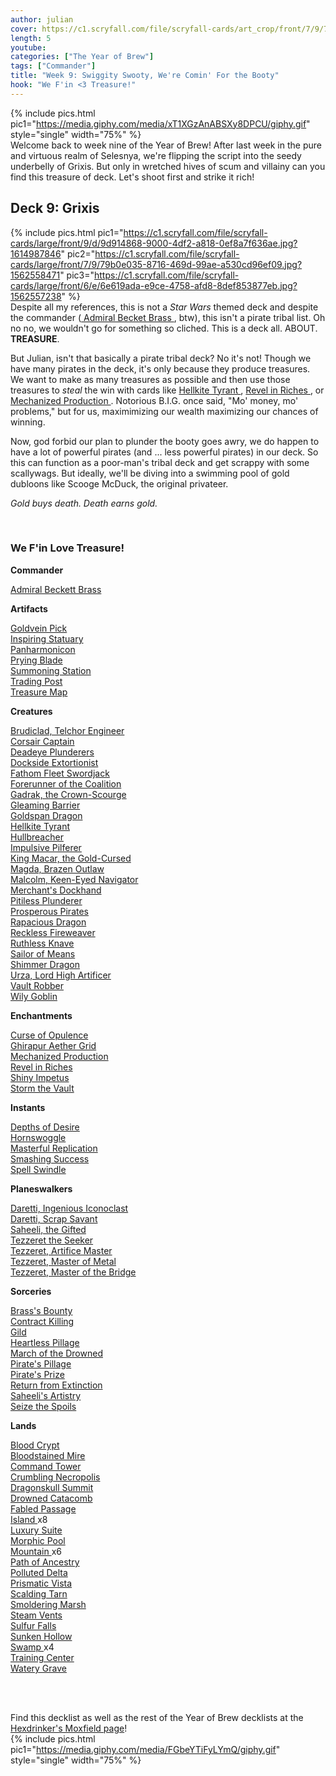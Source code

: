 ```yaml
---
author: julian
cover: https://c1.scryfall.com/file/scryfall-cards/art_crop/front/7/9/79b0e035-8716-469d-99ae-a530cd96ef09.jpg?1562558471
length: 5
youtube:
categories: ["The Year of Brew"]
tags: ["Commander"]
title: "Week 9: Swiggity Swooty, We're Comin' For the Booty"
hook: "We F'in <3 Treasure!"
---
```


{% include pics.html
pic1="https://media.giphy.com/media/xT1XGzAnABSXy8DPCU/giphy.gif"
style="single"
width="75%" %}
<br />
Welcome back to week nine of the Year of Brew! After last week in the pure and virtuous realm of Selesnya, we're flipping the script into the seedy underbelly of Grixis. But only in wretched hives of scum and villainy can you find this treasure of deck. Let's shoot first and strike it rich!

## Deck 9: Grixis

{% include pics.html
pic1="https://c1.scryfall.com/file/scryfall-cards/large/front/9/d/9d914868-9000-4df2-a818-0ef8a7f636ae.jpg?1614987846"
pic2="https://c1.scryfall.com/file/scryfall-cards/large/front/7/9/79b0e035-8716-469d-99ae-a530cd96ef09.jpg?1562558471"
pic3="https://c1.scryfall.com/file/scryfall-cards/large/front/6/e/6e619ada-e9ce-4758-afd8-8def853877eb.jpg?1562557238"
%}
<br />
Despite all my references, this is not a _Star Wars_ themed deck and despite the commander (<a
	class="accented-link external-card-link"
	target="_blank"
	href="https://scryfall.com/card/xln/217/admiral-beckett-brass"
	data-toggle="popover"
	data-placement="top"
	data-content="<img src='https://c1.scryfall.com/file/scryfall-cards/large/front/9/8/9854c2ec-0e53-4ac7-b417-554a9331c5e0.jpg?1562560523' width=100% height=100%>">
Admiral Becket Brass
</a>, btw), this isn't a pirate tribal list. Oh no no, we wouldn't go for something so cliched. This is a deck all. ABOUT. **TREASURE**.

But Julian, isn't that basically a pirate tribal deck? No it's not! Though we have many pirates in the deck, it's only because they produce treasures. We want to make as many treasures as possible and then use those treasures to _steal_ the win with cards like <a
	class="accented-link external-card-link"
	target="_blank"
	href="https://scryfall.com/card/c16/128/hellkite-tyrant?utm_source=api"
	data-toggle="popover"
	data-placement="top"
	data-content="<img src='https://c1.scryfall.com/file/scryfall-cards/normal/front/1/6/16937c7d-72c8-4640-8000-e4d2dc664a93.jpg?1562389370' width=100% height=100%>">
Hellkite Tyrant
</a>, <a
	class="accented-link external-card-link"
	target="_blank"
	href="https://scryfall.com/card/xln/117/revel-in-riches?utm_source=api"
	data-toggle="popover"
	data-placement="top"
	data-content="<img src='https://c1.scryfall.com/file/scryfall-cards/normal/front/7/9/79b0e035-8716-469d-99ae-a530cd96ef09.jpg?1562558471' width=100% height=100%>">
Revel in Riches
</a>, or <a
	class="accented-link external-card-link"
	target="_blank"
	href="https://scryfall.com/card/aer/38/mechanized-production?utm_source=api"
	data-toggle="popover"
	data-placement="top"
	data-content="<img src='https://c1.scryfall.com/file/scryfall-cards/normal/front/2/3/235dd8f1-215a-4b0a-9e94-0d0d5a3c730b.jpg?1576381513' width=100% height=100%>">
Mechanized Production
</a>. Notorious B.I.G. once said, "Mo' money, mo' problems," but for us, maximimizing our wealth maximizing our chances of winning.

Now, god forbid our plan to plunder the booty goes awry, we do happen to have a lot of powerful pirates (and ... less powerful pirates) in our deck. So this can function as a poor-man's tribal deck and get scrappy with some scallywags. But ideally, we'll be diving into a swimming pool of gold dubloons like Scooge McDuck, the original privateer.

_Gold buys death. Death earns gold._

<br />
<div class="text-center">
<h3>We F'in Love Treasure!</h3>
</div>
<div class="row">
    <div class="col-md-2"></div>
    <div class="col-md-8">
        <div class="row">
            <div class="col-6">
				<b>Commander</b>
				<p class="mb-0">
				<a
	class="accented-link external-card-link"
	target="_blank"
	href="https://scryfall.com/card/xln/217/admiral-beckett-brass?utm_source=api"
	data-toggle="popover"
	data-placement="top"
	data-content="<img src='https://c1.scryfall.com/file/scryfall-cards/normal/front/9/8/9854c2ec-0e53-4ac7-b417-554a9331c5e0.jpg?1562560523' width=100% height=100%>">
	Admiral Beckett Brass
</a>					
				</p>
				<b>Artifacts</b>
				<p class="mb-0">
				<a
	class="accented-link external-card-link"
	target="_blank"
	href="https://scryfall.com/card/khm/239/goldvein-pick?utm_source=api"
	data-toggle="popover"
	data-placement="top"
	data-content="<img src='https://c1.scryfall.com/file/scryfall-cards/normal/front/9/b/9bf5e4ad-a6e9-4b7c-a1ec-8246d3a3b6ca.jpg?1610564623' width=100% height=100%>">
	Goldvein Pick
</a>
				<br />
				<a
	class="accented-link external-card-link"
	target="_blank"
	href="https://scryfall.com/card/aer/160/inspiring-statuary?utm_source=api"
	data-toggle="popover"
	data-placement="top"
	data-content="<img src='https://c1.scryfall.com/file/scryfall-cards/normal/front/4/0/40e2564f-0066-41e0-a767-13ef33a17024.jpg?1576382311' width=100% height=100%>">
	Inspiring Statuary
</a>
				<br />
				<a
	class="accented-link external-card-link"
	target="_blank"
	href="https://scryfall.com/card/kld/226/panharmonicon?utm_source=api"
	data-toggle="popover"
	data-placement="top"
	data-content="<img src='https://c1.scryfall.com/file/scryfall-cards/normal/front/1/5/15856326-d943-476a-9d31-898b9f990bb6.jpg?1576383323' width=100% height=100%>">
	Panharmonicon
</a>
				<br />
				<a
	class="accented-link external-card-link"
	target="_blank"
	href="https://scryfall.com/card/xln/244/prying-blade?utm_source=api"
	data-toggle="popover"
	data-placement="top"
	data-content="<img src='https://c1.scryfall.com/file/scryfall-cards/normal/front/a/d/ad45720e-2870-414d-8119-8e48c5600d3b.jpg?1562562057' width=100% height=100%>">
	Prying Blade
</a>
				<br />
				<a
	class="accented-link external-card-link"
	target="_blank"
	href="https://scryfall.com/card/5dn/158/summoning-station?utm_source=api"
	data-toggle="popover"
	data-placement="top"
	data-content="<img src='https://c1.scryfall.com/file/scryfall-cards/normal/front/c/8/c8072944-268a-41e0-a1d8-9fe33e964bff.jpg?1562879677' width=100% height=100%>">
	Summoning Station
</a>
				<br />
				<a
	class="accented-link external-card-link"
	target="_blank"
	href="https://scryfall.com/card/cm2/225/trading-post?utm_source=api"
	data-toggle="popover"
	data-placement="top"
	data-content="<img src='https://c1.scryfall.com/file/scryfall-cards/normal/front/1/a/1ae64bb3-115a-4c68-99c9-a45b6f788b80.jpg?1562272488' width=100% height=100%>">
	Trading Post
</a>
				<br />
				<a
	class="accented-link external-card-link"
	target="_blank"
	href="https://scryfall.com/card/xln/250/treasure-map-treasure-cove?utm_source=api"
	data-toggle="popover"
	data-placement="top"
	data-content="<img src='https://c1.scryfall.com/file/scryfall-cards/large/front/c/0/c0f9c733-0818-4a03-8f0c-a163d09e0fff.jpg?1562563368' width=100% height=100%>">
	Treasure Map
</a>
				</p>
				<b>Creatures</b>
				<p class="mb-0">
				<a
	class="accented-link external-card-link"
	target="_blank"
	href="https://scryfall.com/card/2xm/193/brudiclad-telchor-engineer?utm_source=api"
	data-toggle="popover"
	data-placement="top"
	data-content="<img src='https://c1.scryfall.com/file/scryfall-cards/normal/front/2/5/25eff27a-eb58-4a95-b2df-4a341cf9bef6.jpg?1599707883' width=100% height=100%>">
	Brudiclad, Telchor Engineer
</a>
				<br />
				<a
	class="accented-link external-card-link"
	target="_blank"
	href="https://scryfall.com/card/jmp/11/corsair-captain?utm_source=api"
	data-toggle="popover"
	data-placement="top"
	data-content="<img src='https://c1.scryfall.com/file/scryfall-cards/normal/front/a/9/a9b016d4-ddf6-47d6-b934-a0b979b60680.jpg?1600713373' width=100% height=100%>">
	Corsair Captain
</a>
				<br />
				<a
	class="accented-link external-card-link"
	target="_blank"
	href="https://scryfall.com/card/xln/220/deadeye-plunderers?utm_source=api"
	data-toggle="popover"
	data-placement="top"
	data-content="<img src='https://c1.scryfall.com/file/scryfall-cards/normal/front/6/3/63a7a1a4-aec2-467d-91a1-1a2605718c7c.jpg?1562556523' width=100% height=100%>">
	Deadeye Plunderers
</a>
				<br />
				<a
	class="accented-link external-card-link"
	target="_blank"
	href="https://scryfall.com/card/c19/24/dockside-extortionist?utm_source=api"
	data-toggle="popover"
	data-placement="top"
	data-content="<img src='https://c1.scryfall.com/file/scryfall-cards/normal/front/5/7/571bc9eb-8d13-4008-86b5-2e348a326d58.jpg?1568003533' width=100% height=100%>">
	Dockside Extortionist
</a>
				<br />
				<a
	class="accented-link external-card-link"
	target="_blank"
	href="https://scryfall.com/card/cmr/177/fathom-fleet-swordjack?utm_source=api"
	data-toggle="popover"
	data-placement="top"
	data-content="<img src='https://c1.scryfall.com/file/scryfall-cards/normal/front/5/3/53c267b7-dbd6-43c5-9741-10f635bff4b1.jpg?1608910195' width=100% height=100%>">
	Fathom Fleet Swordjack
</a>
				<br />
				<a
	class="accented-link external-card-link"
	target="_blank"
	href="https://scryfall.com/card/rix/72/forerunner-of-the-coalition?utm_source=api"
	data-toggle="popover"
	data-placement="top"
	data-content="<img src='https://c1.scryfall.com/file/scryfall-cards/normal/front/b/4/b499fc26-26b0-4b0f-9c62-5ed599baf41d.jpg?1555040225' width=100% height=100%>">
	Forerunner of the Coalition
</a>
				<br />
				<a
	class="accented-link external-card-link"
	target="_blank"
	href="https://scryfall.com/card/m21/146/gadrak-the-crown-scourge?utm_source=api"
	data-toggle="popover"
	data-placement="top"
	data-content="<img src='https://c1.scryfall.com/file/scryfall-cards/normal/front/4/4/44b83bb7-00c8-4078-b27f-42a830a544b5.jpg?1594736636' width=100% height=100%>">
	Gadrak, the Crown-Scourge
</a>
				<br />
				<a
	class="accented-link external-card-link"
	target="_blank"
	href="https://scryfall.com/card/2xm/257/gleaming-barrier?utm_source=api"
	data-toggle="popover"
	data-placement="top"
	data-content="<img src='https://c1.scryfall.com/file/scryfall-cards/normal/front/4/1/410c7922-5d99-4b94-bcdb-4f02ca175e65.jpg?1599709231' width=100% height=100%>">
	Gleaming Barrier
</a>
				<br />
				<a
	class="accented-link external-card-link"
	target="_blank"
	href="https://scryfall.com/card/khm/139/goldspan-dragon?utm_source=api"
	data-toggle="popover"
	data-placement="top"
	data-content="<img src='https://c1.scryfall.com/file/scryfall-cards/normal/front/9/d/9d914868-9000-4df2-a818-0ef8a7f636ae.jpg?1614987846' width=100% height=100%>">
	Goldspan Dragon
</a>
				<br />
				<a
	class="accented-link external-card-link"
	target="_blank"
	href="https://scryfall.com/card/c16/128/hellkite-tyrant?utm_source=api"
	data-toggle="popover"
	data-placement="top"
	data-content="<img src='https://c1.scryfall.com/file/scryfall-cards/normal/front/1/6/16937c7d-72c8-4640-8000-e4d2dc664a93.jpg?1562389370' width=100% height=100%>">
	Hellkite Tyrant
</a>
				<br />
				<a
	class="accented-link external-card-link"
	target="_blank"
	href="https://scryfall.com/card/cmr/74/hullbreacher?utm_source=api"
	data-toggle="popover"
	data-placement="top"
	data-content="<img src='https://c1.scryfall.com/file/scryfall-cards/normal/front/4/d/4df8aabc-7fcb-4b7b-980b-18f499e6c170.jpg?1608909259' width=100% height=100%>">
	Hullbreacher
</a>
				<br />
				<a
	class="accented-link external-card-link"
	target="_blank"
	href="https://scryfall.com/card/cmr/185/impulsive-pilferer?utm_source=api"
	data-toggle="popover"
	data-placement="top"
	data-content="<img src='https://c1.scryfall.com/file/scryfall-cards/normal/front/5/5/55ba9bea-5549-45cf-896c-501a1c81fd5a.jpg?1608910268' width=100% height=100%>">
	Impulsive Pilferer
</a>
				<br />
				<a
	class="accented-link external-card-link"
	target="_blank"
	href="https://scryfall.com/card/jou/74/king-macar-the-gold-cursed?utm_source=api"
	data-toggle="popover"
	data-placement="top"
	data-content="<img src='https://c1.scryfall.com/file/scryfall-cards/normal/front/f/f/ff5987ab-570a-426c-ae4a-a270fac6b346.jpg?1593095759' width=100% height=100%>">
	King Macar, the Gold-Cursed
</a>
				<br />
				<a
	class="accented-link external-card-link"
	target="_blank"
	href="https://scryfall.com/card/khm/142/magda-brazen-outlaw?utm_source=api"
	data-toggle="popover"
	data-placement="top"
	data-content="<img src='https://c1.scryfall.com/file/scryfall-cards/normal/front/0/7/079e6263-e54c-4899-a336-5315909b9322.jpg?1614987960' width=100% height=100%>">
	Magda, Brazen Outlaw
</a>
				<br />
				<a
	class="accented-link external-card-link"
	target="_blank"
	href="https://scryfall.com/card/cmr/79/malcolm-keen-eyed-navigator?utm_source=api"
	data-toggle="popover"
	data-placement="top"
	data-content="<img src='https://c1.scryfall.com/file/scryfall-cards/normal/front/b/b/bbc3bbda-a4bc-4302-a3fc-b1c89f0f5461.jpg?1608909299' width=100% height=100%>">
	Malcolm, Keen-Eyed Navigator
</a>
				<br />
				<a
	class="accented-link external-card-link"
	target="_blank"
	href="https://scryfall.com/card/aer/163/merchants-dockhand?utm_source=api"
	data-toggle="popover"
	data-placement="top"
	data-content="<img src='https://c1.scryfall.com/file/scryfall-cards/normal/front/9/5/955b4bc9-1ded-4f23-b415-ab968c681eb7.jpg?1576382333' width=100% height=100%>">
	Merchant's Dockhand
</a>
				<br />
				<a
	class="accented-link external-card-link"
	target="_blank"
	href="https://scryfall.com/card/rix/81/pitiless-plunderer?utm_source=api"
	data-toggle="popover"
	data-placement="top"
	data-content="<img src='https://c1.scryfall.com/file/scryfall-cards/normal/front/c/8/c87ebffe-5907-427b-9f9b-7c36a12b4a03.jpg?1555040284' width=100% height=100%>">
	Pitiless Plunderer
</a>
				<br />
				<a
	class="accented-link external-card-link"
	target="_blank"
	href="https://scryfall.com/card/cmr/85/prosperous-pirates"
	data-toggle="popover"
	data-placement="top"
	data-content="<img src='https://c1.scryfall.com/file/scryfall-cards/large/front/5/d/5d778bde-f927-419e-8052-6230562bdedd.jpg?1608909355' width=100% height=100%>">
	Prosperous Pirates
</a>
				<br />
				<a
	class="accented-link external-card-link"
	target="_blank"
	href="https://scryfall.com/card/2xm/140/rapacious-dragon?utm_source=api"
	data-toggle="popover"
	data-placement="top"
	data-content="<img src='https://c1.scryfall.com/file/scryfall-cards/normal/front/6/c/6ca026be-d204-4ec2-a349-aac5fc3a05ec.jpg?1599706642' width=100% height=100%>">
	Rapacious Dragon
</a>
				<br />
				<a
	class="accented-link external-card-link"
	target="_blank"
	href="https://scryfall.com/card/kld/126/reckless-fireweaver?utm_source=api"
	data-toggle="popover"
	data-placement="top"
	data-content="<img src='https://c1.scryfall.com/file/scryfall-cards/normal/front/6/3/63ffac51-62c4-4170-85b3-a43d7cfae7d7.jpg?1576382167' width=100% height=100%>">
	Reckless Fireweaver
</a>
				<br />
				<a
	class="accented-link external-card-link"
	target="_blank"
	href="https://scryfall.com/card/xln/119/ruthless-knave?utm_source=api"
	data-toggle="popover"
	data-placement="top"
	data-content="<img src='https://c1.scryfall.com/file/scryfall-cards/normal/front/1/c/1ce91e38-4601-4354-ad1b-2c5c1c70da17.jpg?1562551661' width=100% height=100%>">
	Ruthless Knave
</a>
				<br />
				<a
	class="accented-link external-card-link"
	target="_blank"
	href="https://scryfall.com/card/cmr/88/sailor-of-means?utm_source=api"
	data-toggle="popover"
	data-placement="top"
	data-content="<img src='https://c1.scryfall.com/file/scryfall-cards/normal/front/2/1/212e9011-a9b7-4a60-bb47-ce5c3c147280.jpg?1608909392' width=100% height=100%>">
	Sailor of Means
</a>
				<br />
				<a
	class="accented-link external-card-link"
	target="_blank"
	href="https://scryfall.com/card/eld/317/shimmer-dragon?utm_source=api"
	data-toggle="popover"
	data-placement="top"
	data-content="<img src='https://c1.scryfall.com/file/scryfall-cards/normal/front/5/b/5beffa4c-4188-48c1-8374-3ac3e8ea1900.jpg?1572482783' width=100% height=100%>">
	Shimmer Dragon
</a>
				<br />
				<a
	class="accented-link external-card-link"
	target="_blank"
	href="https://scryfall.com/card/mh1/75/urza-lord-high-artificer?utm_source=api"
	data-toggle="popover"
	data-placement="top"
	data-content="<img src='https://c1.scryfall.com/file/scryfall-cards/normal/front/9/e/9e7fb3c0-5159-4d1f-8490-ce4c9a60f567.jpg?1567181307' width=100% height=100%>">
	Urza, Lord High Artificer
</a>
				<br />
				<a
	class="accented-link external-card-link"
	target="_blank"
	href="https://scryfall.com/card/khm/158/vault-robber?utm_source=api"
	data-toggle="popover"
	data-placement="top"
	data-content="<img src='https://c1.scryfall.com/file/scryfall-cards/normal/front/7/4/74f68014-489d-4f51-a959-0f335541cb4e.jpg?1614988451' width=100% height=100%>">
	Vault Robber
</a>
				<br />
				<a
	class="accented-link external-card-link"
	target="_blank"
	href="https://scryfall.com/card/xln/174/wily-goblin?utm_source=api"
	data-toggle="popover"
	data-placement="top"
	data-content="<img src='https://c1.scryfall.com/file/scryfall-cards/normal/front/a/1/a175b24c-c256-45a8-b24a-6b83e42d5efa.jpg?1562561233' width=100% height=100%>">
	Wily Goblin
</a>	
				</p>
				<b>Enchantments</b>
				<p class="mb-0">
				<a
	class="accented-link external-card-link"
	target="_blank"
	href="https://scryfall.com/card/c17/24/curse-of-opulence?utm_source=api"
	data-toggle="popover"
	data-placement="top"
	data-content="<img src='https://c1.scryfall.com/file/scryfall-cards/normal/front/e/2/e23db9d3-d11f-4b2c-8349-687bc0e9d4c2.jpg?1579814067' width=100% height=100%>">
	Curse of Opulence
</a>
				<br />
				<a
	class="accented-link external-card-link"
	target="_blank"
	href="https://scryfall.com/card/ori/148/ghirapur-aether-grid?utm_source=api"
	data-toggle="popover"
	data-placement="top"
	data-content="<img src='https://c1.scryfall.com/file/scryfall-cards/normal/front/2/e/2e4a0c29-a759-465f-9136-9d709b6f30fc.jpg?1562012788' width=100% height=100%>">
	Ghirapur Aether Grid
</a>
				<br />
				<a
	class="accented-link external-card-link"
	target="_blank"
	href="https://scryfall.com/card/aer/38/mechanized-production?utm_source=api"
	data-toggle="popover"
	data-placement="top"
	data-content="<img src='https://c1.scryfall.com/file/scryfall-cards/normal/front/2/3/235dd8f1-215a-4b0a-9e94-0d0d5a3c730b.jpg?1576381513' width=100% height=100%>">
	Mechanized Production
</a>
				<br />
				<a
	class="accented-link external-card-link"
	target="_blank"
	href="https://scryfall.com/card/xln/117/revel-in-riches?utm_source=api"
	data-toggle="popover"
	data-placement="top"
	data-content="<img src='https://c1.scryfall.com/file/scryfall-cards/normal/front/7/9/79b0e035-8716-469d-99ae-a530cd96ef09.jpg?1562558471' width=100% height=100%>">
	Revel in Riches
</a>
				<br />
				<a
	class="accented-link external-card-link"
	target="_blank"
	href="https://scryfall.com/card/c20/55/shiny-impetus?utm_source=api"
	data-toggle="popover"
	data-placement="top"
	data-content="<img src='https://c1.scryfall.com/file/scryfall-cards/normal/front/0/a/0aa80931-0501-4712-a11b-563a3cd1e1c9.jpg?1591319623' width=100% height=100%>">
	Shiny Impetus
</a>
				<br />
				<a
	class="accented-link external-card-link"
	target="_blank"
	href="https://scryfall.com/card/rix/173/storm-the-vault-vault-of-catlacan?utm_source=api"
	data-toggle="popover"
	data-placement="top"
	data-content="<img src='https://c1.scryfall.com/file/scryfall-cards/large/front/c/1/c16ba84e-a0cc-4c6c-9b80-713247b8fef9.jpg?1555040973' width=100% height=100%>">
	Storm the Vault
</a>
				</p>
				<b>Instants</b>
				<p class="mb-0">
				<a
	class="accented-link external-card-link"
	target="_blank"
	href="https://scryfall.com/card/xln/52/depths-of-desire?utm_source=api"
	data-toggle="popover"
	data-placement="top"
	data-content="<img src='https://c1.scryfall.com/file/scryfall-cards/normal/front/6/3/63420437-76a9-40cf-aedc-0ca1e73fcc0b.jpg?1562556492' width=100% height=100%>">
	Depths of Desire
</a>
				<br />
				<a
	class="accented-link external-card-link"
	target="_blank"
	href="https://scryfall.com/card/rix/39/hornswoggle?utm_source=api"
	data-toggle="popover"
	data-placement="top"
	data-content="<img src='https://c1.scryfall.com/file/scryfall-cards/normal/front/b/1/b10b8f15-b323-44d8-85a7-ed662a40889d.jpg?1555039907' width=100% height=100%>">
	Hornswoggle
</a>
				<br />
				<a
	class="accented-link external-card-link"
	target="_blank"
	href="https://scryfall.com/card/m20/65/masterful-replication?utm_source=api"
	data-toggle="popover"
	data-placement="top"
	data-content="<img src='https://c1.scryfall.com/file/scryfall-cards/normal/front/6/3/63832647-bb4d-4380-8acb-cf11e8727672.jpg?1592516426' width=100% height=100%>">
	Masterful Replication
</a>
				<br />
				<a
	class="accented-link external-card-link"
	target="_blank"
	href="https://scryfall.com/card/khm/151/smashing-success?utm_source=api"
	data-toggle="popover"
	data-placement="top"
	data-content="<img src='https://c1.scryfall.com/file/scryfall-cards/normal/front/c/2/c22c7383-ba4d-4b3c-91d6-2d6528e19825.jpg?1614988262' width=100% height=100%>">
	Smashing Success
</a>
				<br />
				<a
	class="accented-link external-card-link"
	target="_blank"
	href="https://scryfall.com/card/xln/82/spell-swindle?utm_source=api"
	data-toggle="popover"
	data-placement="top"
	data-content="<img src='https://c1.scryfall.com/file/scryfall-cards/normal/front/6/e/6e619ada-e9ce-4758-afd8-8def853877eb.jpg?1562557238' width=100% height=100%>">
	Spell Swindle
</a>	
				</p>
			</div>
			<div class="col-6">
				<b>Planeswalkers</b>
				<p class="mb-0">
				<a
	class="accented-link external-card-link"
	target="_blank"
	href="https://scryfall.com/card/cn2/74/daretti-ingenious-iconoclast?utm_source=api"
	data-toggle="popover"
	data-placement="top"
	data-content="<img src='https://c1.scryfall.com/file/scryfall-cards/normal/front/a/d/ad30aec2-cb67-4c92-9694-d33bef1884ee.jpg?1576382136' width=100% height=100%>">
	Daretti, Ingenious Iconoclast
</a>
				<br />
				<a
	class="accented-link external-card-link"
	target="_blank"
	href="https://scryfall.com/card/cm2/4/daretti-scrap-savant?utm_source=api"
	data-toggle="popover"
	data-placement="top"
	data-content="<img src='https://c1.scryfall.com/file/scryfall-cards/normal/front/3/f/3f4e6adf-d52f-4087-a919-789a543a9a3e.jpg?1562273442' width=100% height=100%>">
	Daretti, Scrap Savant
</a>
				<br />
				<a
	class="accented-link external-card-link"
	target="_blank"
	href="https://scryfall.com/card/c18/44/saheeli-the-gifted?utm_source=api"
	data-toggle="popover"
	data-placement="top"
	data-content="<img src='https://c1.scryfall.com/file/scryfall-cards/normal/front/c/a/ca095559-ac77-4186-8d9b-b75ce0607582.jpg?1592710284' width=100% height=100%>">
	Saheeli, the Gifted
</a>
				<br />
				<a
	class="accented-link external-card-link"
	target="_blank"
	href="https://scryfall.com/card/mm2/62/tezzeret-the-seeker?utm_source=api"
	data-toggle="popover"
	data-placement="top"
	data-content="<img src='https://c1.scryfall.com/file/scryfall-cards/normal/front/c/f/cf339735-eb1a-46f0-8c3e-eae06f278eca.jpg?1562267436' width=100% height=100%>">
	Tezzeret the Seeker
</a>
				<br />
				<a
	class="accented-link external-card-link"
	target="_blank"
	href="https://scryfall.com/card/m19/79/tezzeret-artifice-master?utm_source=api"
	data-toggle="popover"
	data-placement="top"
	data-content="<img src='https://c1.scryfall.com/file/scryfall-cards/normal/front/e/5/e5e12371-f05c-41cf-92ca-7cb17c2f7f1a.jpg?1562304834' width=100% height=100%>">
	Tezzeret, Artifice Master
</a>
				<br />
				<a
	class="accented-link external-card-link"
	target="_blank"
	href="https://scryfall.com/card/aer/190/tezzeret-master-of-metal?utm_source=api"
	data-toggle="popover"
	data-placement="top"
	data-content="<img src='https://c1.scryfall.com/file/scryfall-cards/normal/front/d/7/d7c6614c-cc2b-4e5b-9c0d-ce8e4b2d8ea7.jpg?1562946467' width=100% height=100%>">
	Tezzeret, Master of Metal
</a>
				<br />
				<a
	class="accented-link external-card-link"
	target="_blank"
	href="https://scryfall.com/card/war/275/tezzeret-master-of-the-bridge?utm_source=api"
	data-toggle="popover"
	data-placement="top"
	data-content="<img src='https://c1.scryfall.com/file/scryfall-cards/normal/front/9/e/9ee1eea2-961f-445d-b035-6baed454f289.jpg?1558667755' width=100% height=100%>">
	Tezzeret, Master of the Bridge
</a>
				</p>
				<b>Sorceries</b>
				<p class="mb-0">
				<a
	class="accented-link external-card-link"
	target="_blank"
	href="https://scryfall.com/card/rix/94/brasss-bounty?utm_source=api"
	data-toggle="popover"
	data-placement="top"
	data-content="<img src='https://c1.scryfall.com/file/scryfall-cards/normal/front/1/3/13505866-6ce9-4d11-b3f3-fc2f09839b71.jpg?1555040374' width=100% height=100%>">
	Brass's Bounty
</a>
				<br />
				<a
	class="accented-link external-card-link"
	target="_blank"
	href="https://scryfall.com/card/xln/95/contract-killing?utm_source=api"
	data-toggle="popover"
	data-placement="top"
	data-content="<img src='https://c1.scryfall.com/file/scryfall-cards/normal/front/d/1/d1f20feb-b1ed-4d80-bef9-f3cc44ffb7b0.jpg?1562564388' width=100% height=100%>">
	Contract Killing
</a>
				<br />
				<a
	class="accented-link external-card-link"
	target="_blank"
	href="https://scryfall.com/card/c15/127/gild?utm_source=api"
	data-toggle="popover"
	data-placement="top"
	data-content="<img src='https://c1.scryfall.com/file/scryfall-cards/normal/front/e/a/ea315dab-e35d-4fdf-8574-b22e70643063.jpg?1579814093' width=100% height=100%>">
	Gild
</a>
				<br />
				<a
	class="accented-link external-card-link"
	target="_blank"
	href="https://scryfall.com/card/2xm/96/heartless-pillage?utm_source=api"
	data-toggle="popover"
	data-placement="top"
	data-content="<img src='https://c1.scryfall.com/file/scryfall-cards/normal/front/5/b/5b705cd6-da20-4f0a-bb94-2acd1cecd64c.jpg?1598304790' width=100% height=100%>">
	Heartless Pillage
</a>
				<br />
				<a
	class="accented-link external-card-link"
	target="_blank"
	href="https://scryfall.com/card/xln/112/march-of-the-drowned?utm_source=api"
	data-toggle="popover"
	data-placement="top"
	data-content="<img src='https://c1.scryfall.com/file/scryfall-cards/normal/front/3/d/3dfb8ae9-c6ea-4fab-ac9e-b25c62c540c6.jpg?1562553966' width=100% height=100%>">
	March of the Drowned
</a>
				<br />
				<a
	class="accented-link external-card-link"
	target="_blank"
	href="https://scryfall.com/card/rix/109/pirates-pillage?utm_source=api"
	data-toggle="popover"
	data-placement="top"
	data-content="<img src='https://c1.scryfall.com/file/scryfall-cards/normal/front/c/9/c99c812f-89b1-4741-a50d-8634e003a7c0.jpg?1555040489' width=100% height=100%>">
	Pirate's Pillage
</a>
				<br />
				<a
	class="accented-link external-card-link"
	target="_blank"
	href="https://scryfall.com/card/xln/68/pirates-prize?utm_source=api"
	data-toggle="popover"
	data-placement="top"
	data-content="<img src='https://c1.scryfall.com/file/scryfall-cards/normal/front/4/8/48d97373-9b55-4eb7-99b6-8912f09bd0bb.jpg?1562554686' width=100% height=100%>">
	Pirate's Prize
</a>
				<br />
				<a
	class="accented-link external-card-link"
	target="_blank"
	href="https://scryfall.com/card/mh1/104/return-from-extinction?utm_source=api"
	data-toggle="popover"
	data-placement="top"
	data-content="<img src='https://c1.scryfall.com/file/scryfall-cards/normal/front/c/6/c6db664e-f0c4-4e60-add7-89b9f210cbc7.jpg?1562201715' width=100% height=100%>">
	Return from Extinction
</a>
				<br />
				<a
	class="accented-link external-card-link"
	target="_blank"
	href="https://scryfall.com/card/c18/100/saheelis-artistry?utm_source=api"
	data-toggle="popover"
	data-placement="top"
	data-content="<img src='https://c1.scryfall.com/file/scryfall-cards/normal/front/0/2/02e746ba-953b-417c-85fa-cd301bc05205.jpg?1592710633' width=100% height=100%>">
	Saheeli's Artistry
</a>
				<br />
				<a
	class="accented-link external-card-link"
	target="_blank"
	href="https://scryfall.com/card/khm/149/seize-the-spoils?utm_source=api"
	data-toggle="popover"
	data-placement="top"
	data-content="<img src='https://c1.scryfall.com/file/scryfall-cards/normal/front/b/3/b3b7a69c-75d2-49a6-ab56-ef608d0b0208.jpg?1614988196' width=100% height=100%>">
	Seize the Spoils
</a>
				</p>
				<b>Lands</b>
				<p class="mb-0">
				<a
	class="accented-link external-card-link"
	target="_blank"
	href="https://scryfall.com/card/rna/245/blood-crypt?utm_source=api"
	data-toggle="popover"
	data-placement="top"
	data-content="<img src='https://c1.scryfall.com/file/scryfall-cards/normal/front/5/f/5faba6c8-3463-47c1-ba01-09eb87fcb2d5.jpg?1584832229' width=100% height=100%>">
	Blood Crypt
</a>
				<br />
				<a
	class="accented-link external-card-link"
	target="_blank"
	href="https://scryfall.com/card/ktk/230/bloodstained-mire?utm_source=api"
	data-toggle="popover"
	data-placement="top"
	data-content="<img src='https://c1.scryfall.com/file/scryfall-cards/normal/front/7/f/7f430794-0d86-4f6a-97e0-4bbb6716d613.jpg?1571667959' width=100% height=100%>">
	Bloodstained Mire
</a>
				<br />
				<a
	class="accented-link external-card-link"
	target="_blank"
	href="https://scryfall.com/card/khc/108/command-tower?utm_source=api"
	data-toggle="popover"
	data-placement="top"
	data-content="<img src='https://c1.scryfall.com/file/scryfall-cards/normal/front/7/4/74c5bc49-318c-44fc-b276-f6d036fdf054.jpg?1611967411' width=100% height=100%>">
	Command Tower
</a>
				<br />
				<a
	class="accented-link external-card-link"
	target="_blank"
	href="https://scryfall.com/card/c17/244/crumbling-necropolis?utm_source=api"
	data-toggle="popover"
	data-placement="top"
	data-content="<img src='https://c1.scryfall.com/file/scryfall-cards/normal/front/7/2/720652e9-834c-4ac0-8008-b2b16c3b7507.jpg?1562612459' width=100% height=100%>">
	Crumbling Necropolis
</a>
				<br />
				<a
	class="accented-link external-card-link"
	target="_blank"
	href="https://scryfall.com/card/xln/252/dragonskull-summit?utm_source=api"
	data-toggle="popover"
	data-placement="top"
	data-content="<img src='https://c1.scryfall.com/file/scryfall-cards/normal/front/9/1/91570836-9e36-4774-8d5d-7cbcee0012ba.jpg?1562559972' width=100% height=100%>">
	Dragonskull Summit
</a>
				<br />
				<a
	class="accented-link external-card-link"
	target="_blank"
	href="https://scryfall.com/card/xln/253/drowned-catacomb?utm_source=api"
	data-toggle="popover"
	data-placement="top"
	data-content="<img src='https://c1.scryfall.com/file/scryfall-cards/normal/front/8/e/8ef728f1-5153-47d6-8f9c-dfd473ee0750.jpg?1562559858' width=100% height=100%>">
	Drowned Catacomb
</a>
				<br />
				<a
	class="accented-link external-card-link"
	target="_blank"
	href="https://scryfall.com/card/m21/246/fabled-passage?utm_source=api"
	data-toggle="popover"
	data-placement="top"
	data-content="<img src='https://c1.scryfall.com/file/scryfall-cards/normal/front/d/3/d313d051-7295-4884-8cbf-f2f835fd45f4.jpg?1594737636' width=100% height=100%>">
	Fabled Passage
</a>
				<br />
				<a
	class="accented-link external-card-link"
	target="_blank"
	href="https://scryfall.com/card/khm/395/island?utm_source=api"
	data-toggle="popover"
	data-placement="top"
	data-content="<img src='https://c1.scryfall.com/file/scryfall-cards/normal/front/1/a/1a25a714-c7f3-4697-8b69-8f966b4d370a.jpg?1611173994' width=100% height=100%>">
	Island
</a> x8
				<br />
				<a
	class="accented-link external-card-link"
	target="_blank"
	href="https://scryfall.com/card/bbd/82/luxury-suite?utm_source=api"
	data-toggle="popover"
	data-placement="top"
	data-content="<img src='https://c1.scryfall.com/file/scryfall-cards/normal/front/8/1/81298b0b-9d47-4777-998e-0c17821ef536.jpg?1598639001' width=100% height=100%>">
	Luxury Suite
</a>
				<br />
				<a
	class="accented-link external-card-link"
	target="_blank"
	href="https://scryfall.com/card/bbd/83/morphic-pool?utm_source=api"
	data-toggle="popover"
	data-placement="top"
	data-content="<img src='https://c1.scryfall.com/file/scryfall-cards/normal/front/6/3/63b9efd6-0709-4d4b-a907-d8a77ec1a327.jpg?1598639006' width=100% height=100%>">
	Morphic Pool
</a>
				<br />
				<a
	class="accented-link external-card-link"
	target="_blank"
	href="https://scryfall.com/card/khm/397/mountain?utm_source=api"
	data-toggle="popover"
	data-placement="top"
	data-content="<img src='https://c1.scryfall.com/file/scryfall-cards/normal/front/6/9/69419307-53d5-40d7-82da-cab2e7bfbda4.jpg?1611173991' width=100% height=100%>">
	Mountain
</a> x6
				<br />
				<a
	class="accented-link external-card-link"
	target="_blank"
	href="https://scryfall.com/card/khc/117/path-of-ancestry?utm_source=api"
	data-toggle="popover"
	data-placement="top"
	data-content="<img src='https://c1.scryfall.com/file/scryfall-cards/normal/front/0/4/04f35c75-4ede-4c23-867b-58d367f75fc8.jpg?1611967641' width=100% height=100%>">
	Path of Ancestry
</a>
				<br />
				<a
	class="accented-link external-card-link"
	target="_blank"
	href="https://scryfall.com/card/ktk/239/polluted-delta?utm_source=api"
	data-toggle="popover"
	data-placement="top"
	data-content="<img src='https://c1.scryfall.com/file/scryfall-cards/normal/front/f/f/ff2f5f58-9a95-4ca6-93a0-813738f0072f.jpg?1571667978' width=100% height=100%>">
	Polluted Delta
</a>
				<br />
				<a
	class="accented-link external-card-link"
	target="_blank"
	href="https://scryfall.com/card/mh1/244/prismatic-vista?utm_source=api"
	data-toggle="popover"
	data-placement="top"
	data-content="<img src='https://c1.scryfall.com/file/scryfall-cards/normal/front/e/3/e37da81e-be12-45a2-9128-376f1ad7b3e8.jpg?1562202585' width=100% height=100%>">
	Prismatic Vista
</a>
				<br />
				<a
	class="accented-link external-card-link"
	target="_blank"
	href="https://scryfall.com/card/mm3/244/scalding-tarn?utm_source=api"
	data-toggle="popover"
	data-placement="top"
	data-content="<img src='https://c1.scryfall.com/file/scryfall-cards/normal/front/f/2/f2661d4a-450a-433a-b893-b1ee15982494.jpg?1593815090' width=100% height=100%>">
	Scalding Tarn
</a>
				<br />
				<a
	class="accented-link external-card-link"
	target="_blank"
	href="https://scryfall.com/card/c20/314/smoldering-marsh?utm_source=api"
	data-toggle="popover"
	data-placement="top"
	data-content="<img src='https://c1.scryfall.com/file/scryfall-cards/normal/front/a/3/a31c6923-8b25-4e5b-ad98-ce8f644c0a29.jpg?1591322464' width=100% height=100%>">
	Smoldering Marsh
</a>
				<br />
				<a
	class="accented-link external-card-link"
	target="_blank"
	href="https://scryfall.com/card/grn/257/steam-vents?utm_source=api"
	data-toggle="popover"
	data-placement="top"
	data-content="<img src='https://c1.scryfall.com/file/scryfall-cards/normal/front/b/8/b8ebe3cf-7143-453a-b0ef-2f5bdaac3185.jpg?1572894204' width=100% height=100%>">
	Steam Vents
</a>
				<br />
				<a
	class="accented-link external-card-link"
	target="_blank"
	href="https://scryfall.com/card/dom/247/sulfur-falls?utm_source=api"
	data-toggle="popover"
	data-placement="top"
	data-content="<img src='https://c1.scryfall.com/file/scryfall-cards/normal/front/6/b/6bc412fc-e9d4-4283-bd4a-811384e79b5c.jpg?1562737296' width=100% height=100%>">
	Sulfur Falls
</a>
				<br />
				<a
	class="accented-link external-card-link"
	target="_blank"
	href="https://scryfall.com/card/c20/318/sunken-hollow?utm_source=api"
	data-toggle="popover"
	data-placement="top"
	data-content="<img src='https://c1.scryfall.com/file/scryfall-cards/normal/front/b/b/bba559bc-dcbf-41a1-b5c0-e1fc850d657b.jpg?1591322490' width=100% height=100%>">
	Sunken Hollow
</a>
				<br />
				<a
	class="accented-link external-card-link"
	target="_blank"
	href="https://scryfall.com/card/khm/396/swamp?utm_source=api"
	data-toggle="popover"
	data-placement="top"
	data-content="<img src='https://c1.scryfall.com/file/scryfall-cards/normal/front/9/f/9f9e61c0-b185-4704-913f-9284ed0ce250.jpg?1611173997' width=100% height=100%>">
	Swamp
</a> x4
				<br />
				<a
	class="accented-link external-card-link"
	target="_blank"
	href="https://scryfall.com/card/cmr/358/training-center?utm_source=api"
	data-toggle="popover"
	data-placement="top"
	data-content="<img src='https://c1.scryfall.com/file/scryfall-cards/normal/front/b/1/b15c58c0-4d42-488e-bb9d-7a550d9ea5e6.jpg?1608911869' width=100% height=100%>">
	Training Center
</a>
				<br />
				<a
	class="accented-link external-card-link"
	target="_blank"
	href="https://scryfall.com/card/grn/259/watery-grave?utm_source=api"
	data-toggle="popover"
	data-placement="top"
	data-content="<img src='https://c1.scryfall.com/file/scryfall-cards/normal/front/7/d/7d4595f2-9297-40dc-b2dd-7144bbb401f7.jpg?1572894217' width=100% height=100%>">
	Watery Grave
</a>
				</p>
			</div>
		</div>
	</div>
</div>
<br />
<br />

Find this decklist as well as the rest of the Year of Brew decklists at the <a href="https://www.moxfield.com/users/The_Hexdrinkers" target="_blank">Hexdrinker's Moxfield page</a>!
<br />
{% include pics.html
pic1="https://media.giphy.com/media/FGbeYTiFyLYmQ/giphy.gif"
style="single"
width="75%" %}
<br />
<br />

